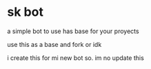 # sk bot

a simple bot to use has base for your proyects

use this as a base and fork or idk

i create this for mi new bot so. im no update this
